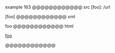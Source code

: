 example 163
@@@@@@@@@@@@ src
[foo]:
/url

[foo]
@@@@@@@@@@@@ xml
<?xml version="1.0" encoding="UTF-8"?>
<!DOCTYPE document SYSTEM "CommonMark.dtd">
<document xmlns="http://commonmark.org/xml/1.0">
  <paragraph>
    <link destination="/url" title="">
      <text>foo</text>
    </link>
  </paragraph>
</document>
@@@@@@@@@@@@ html
<p><a href="/url">foo</a></p>
@@@@@@@@@@@@
